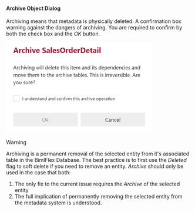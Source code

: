 #### Archive Object Dialog

Archiving means that metadata is physically deleted. A confirmation box warning against the dangers of archiving.  You are required to confirm by both the check box and the *OK* button.

![Archive Multiple Objects Dialog -mtb-20-image](images/bimlflex-app-dialog-archive-object-list.png "Archive Multiple Objects Dialog")

>[!WARNING]
> Archiving is a permanent removal of the selected entity from it's associated table in the BimlFlex Database.  The best practice is to first use the *Deleted* flag to soft delete if you need to remove an entity.  *Archive* should only be used in the case that both:
>
> 1. The only fix to the current issue requires the *Archive* of the selected entity
> 2. The full implication of permanently removing the selected entity from the metadata system is understood.

